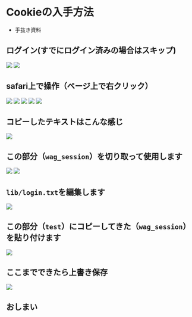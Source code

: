 # Cookieの入手方法
* 手抜き資料

## ログイン(すでにログイン済みの場合はスキップ)
![](getcookie/img00001.png)
![](getcookie/img00002.png)

## safari上で操作（ページ上で右クリック）
![](getcookie/img00003.png)
![](getcookie/img00004.png)
![](getcookie/img00005.png)
![](getcookie/img00006.png)
![](getcookie/img00007.png)

## コピーしたテキストはこんな感じ
![](getcookie/img00008.png)

## この部分（`wag_session`）を切り取って使用します
![](getcookie/img00009.png)
![](getcookie/img00010.png)

## `lib/login.txt`を編集します
![](getcookie/img00011.png)

## この部分（`test`）にコピーしてきた（`wag_session`）を貼り付けます
![](getcookie/img00012.png)

## ここまでできたら上書き保存
![](getcookie/img00013.png)

## おしまい